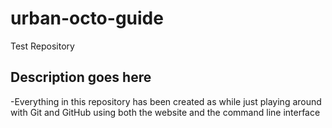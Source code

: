 # urban-octo-guide
Test Repository
## Description goes here
-Everything in this repository has been created as while just playing around with Git and GitHub using both the website and the command line interface
